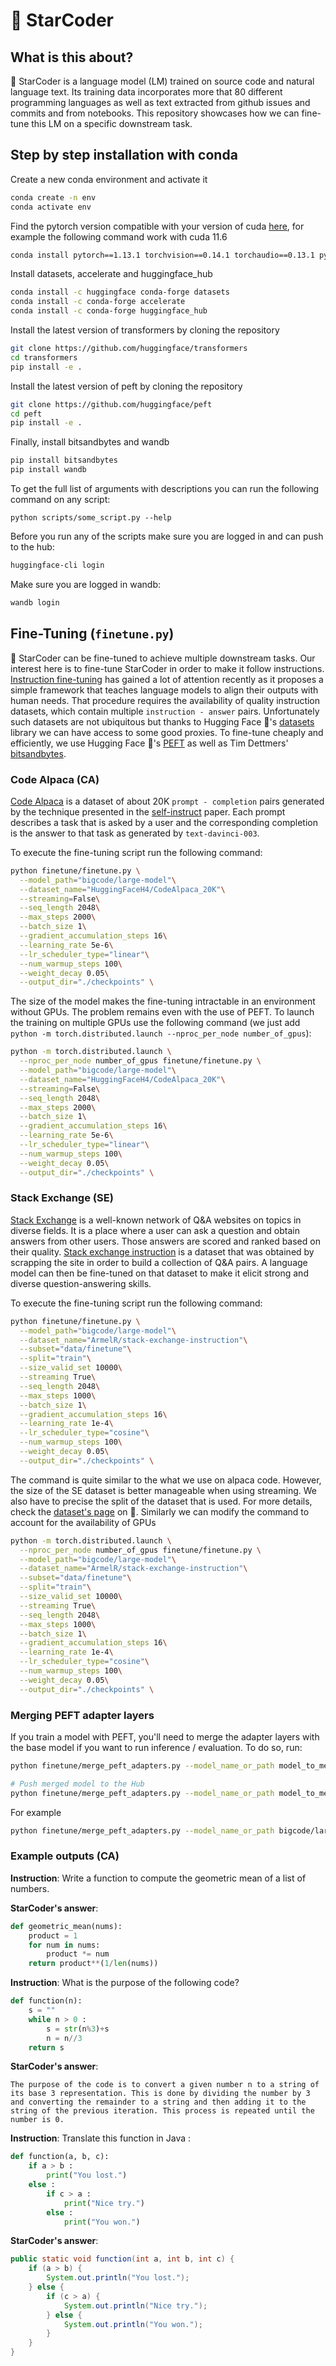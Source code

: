 # 💫 StarCoder

## What is this about?
💫 StarCoder is a language model (LM) trained on source code and natural language text. Its training data incorporates more that 80 different programming languages as well as text extracted from github issues and commits and from notebooks. This repository showcases how we can fine-tune this LM on a specific downstream task.

## Step by step installation with conda 

Create a new conda environment and activate it
```bash
conda create -n env
conda activate env
```
Find the pytorch version compatible with your version of cuda [here](https://pytorch.org/get-started/previous-versions/), for example the following command work with cuda 11.6
```bash
conda install pytorch==1.13.1 torchvision==0.14.1 torchaudio==0.13.1 pytorch-cuda=11.6 -c pytorch -c nvidia
```
Install datasets, accelerate and huggingface_hub

```bash
conda install -c huggingface conda-forge datasets
conda install -c conda-forge accelerate
conda install -c conda-forge huggingface_hub
```

Install the latest version of transformers by cloning the repository

```bash
git clone https://github.com/huggingface/transformers
cd transformers 
pip install -e .
```
Install the latest version of peft by cloning the repository

```bash
git clone https://github.com/huggingface/peft
cd peft 
pip install -e .
```
Finally, install bitsandbytes and wandb
```bash
pip install bitsandbytes
pip install wandb
```
To get the full list of arguments with descriptions you can run the following command on any script:
```
python scripts/some_script.py --help
```
Before you run any of the scripts make sure you are logged in and can push to the hub:
```bash
huggingface-cli login
```
Make sure you are logged in wandb:
```bash
wandb login
```

## Fine-Tuning (`finetune.py`)
💫 StarCoder can be fine-tuned to achieve multiple downstream tasks. Our interest here is to fine-tune StarCoder in order to make it follow instructions. [Instruction fine-tuning](https://arxiv.org/pdf/2109.01652.pdf) has gained a lot of attention recently as it proposes a simple framework that teaches language models to align their outputs with human needs. That procedure requires the availability of quality instruction datasets, which contain multiple `instruction - answer` pairs. Unfortunately such datasets are not ubiquitous but thanks to Hugging Face 🤗's [datasets](https://github.com/huggingface/datasets) library we can have access to some good proxies. To fine-tune cheaply and efficiently, we use Hugging Face 🤗's [PEFT](https://github.com/huggingface/peft) as well as Tim Dettmers' [bitsandbytes](https://github.com/TimDettmers/bitsandbytes).

### Code Alpaca (CA)
[Code Alpaca](https://huggingface.co/datasets/HuggingFaceH4/CodeAlpaca_20K) is a dataset of about 20K `prompt - completion` pairs generated by the technique presented in the [self-instruct](https://arxiv.org/abs/2212.10560) paper. Each prompt describes a task that is asked by a user and the corresponding completion is the answer to that task as generated by `text-davinci-003`.

To execute the fine-tuning script run the following command:
```bash
python finetune/finetune.py \
  --model_path="bigcode/large-model"\
  --dataset_name="HuggingFaceH4/CodeAlpaca_20K"\
  --streaming=False\
  --seq_length 2048\
  --max_steps 2000\
  --batch_size 1\
  --gradient_accumulation_steps 16\
  --learning_rate 5e-6\
  --lr_scheduler_type="linear"\
  --num_warmup_steps 100\
  --weight_decay 0.05\
  --output_dir="./checkpoints" \
```
The size of the model makes the fine-tuning intractable in an environment without GPUs. The problem remains even with the use of PEFT. To launch the training on multiple GPUs use the following command (we just add ```python -m torch.distributed.launch --nproc_per_node number_of_gpus```):

```bash
python -m torch.distributed.launch \
  --nproc_per_node number_of_gpus finetune/finetune.py \
  --model_path="bigcode/large-model"\
  --dataset_name="HuggingFaceH4/CodeAlpaca_20K"\
  --streaming=False\
  --seq_length 2048\
  --max_steps 2000\
  --batch_size 1\
  --gradient_accumulation_steps 16\
  --learning_rate 5e-6\
  --lr_scheduler_type="linear"\
  --num_warmup_steps 100\
  --weight_decay 0.05\
  --output_dir="./checkpoints" \
```
### Stack Exchange (SE)
[Stack Exchange](https://en.wikipedia.org/wiki/Stack_Exchange) is a well-known network of Q&A websites on topics in diverse fields. It is a place where a user can ask a question and obtain answers from other users. Those answers are scored and ranked based on their quality. [Stack exchange instruction](https://huggingface.co/datasets/ArmelR/stack-exchange-instruction) is a dataset that was obtained by scrapping the site in order to build a collection of Q&A pairs. A language model can then be fine-tuned on that dataset to make it elicit strong and diverse question-answering skills.

To execute the fine-tuning script run the following command:
```bash
python finetune/finetune.py \
  --model_path="bigcode/large-model"\
  --dataset_name="ArmelR/stack-exchange-instruction"\
  --subset="data/finetune"\
  --split="train"\
  --size_valid_set 10000\
  --streaming True\
  --seq_length 2048\
  --max_steps 1000\
  --batch_size 1\
  --gradient_accumulation_steps 16\
  --learning_rate 1e-4\
  --lr_scheduler_type="cosine"\
  --num_warmup_steps 100\
  --weight_decay 0.05\
  --output_dir="./checkpoints" \
```
The command is quite similar to the what we use on alpaca code. However, the size of the SE dataset is better manageable when using streaming. We also have to precise the split of the dataset that is used. For more details, check the [dataset's page](https://huggingface.co/datasets/ArmelR/stack-exchange-instruction) on 🤗. Similarly we can modify the command to account for the availability of GPUs

```bash
python -m torch.distributed.launch \
  --nproc_per_node number_of_gpus finetune/finetune.py \
  --model_path="bigcode/large-model"\
  --dataset_name="ArmelR/stack-exchange-instruction"\
  --subset="data/finetune"\
  --split="train"\
  --size_valid_set 10000\
  --streaming True\
  --seq_length 2048\
  --max_steps 1000\
  --batch_size 1\
  --gradient_accumulation_steps 16\
  --learning_rate 1e-4\
  --lr_scheduler_type="cosine"\
  --num_warmup_steps 100\
  --weight_decay 0.05\
  --output_dir="./checkpoints" \
```
### Merging PEFT adapter layers
If you train a model with PEFT, you'll need to merge the adapter layers with the base model if you want to run inference / evaluation. To do so, run:
```bash
python finetune/merge_peft_adapters.py --model_name_or_path model_to_merge --peft_model_path model_checkpoint

# Push merged model to the Hub
python finetune/merge_peft_adapters.py --model_name_or_path model_to_merge --peft_model_path model_checkpoint --push_to_hub
```
For example

```bash
python finetune/merge_peft_adapters.py --model_name_or_path bigcode/large-model --peft_model_path checkpoints/checkpoint-1000 --push_to_hub
```

### Example outputs (CA)

**Instruction**: Write a function to compute the geometric mean of a list of numbers.

**StarCoder's answer**:

```python
def geometric_mean(nums):
    product = 1
    for num in nums:
        product *= num
    return product**(1/len(nums))
```

**Instruction**:
What is the purpose of the following code?

```python
def function(n):
    s = ""
    while n > 0 :
        s = str(n%3)+s
        n = n//3
    return s
```

**StarCoder's answer**:
```
The purpose of the code is to convert a given number n to a string of its base 3 representation. This is done by dividing the number by 3 and converting the remainder to a string and then adding it to the string of the previous iteration. This process is repeated until the number is 0.
```

**Instruction**:
Translate this function in Java :

```python
def function(a, b, c):
    if a > b :
        print("You lost.")
    else :
        if c > a :
            print("Nice try.")
        else :
            print("You won.")
```

**StarCoder's answer**:

```java
public static void function(int a, int b, int c) {
    if (a > b) {
        System.out.println("You lost.");
    } else {
        if (c > a) {
            System.out.println("Nice try.");
        } else {
            System.out.println("You won.");
        }
    }
}
```
